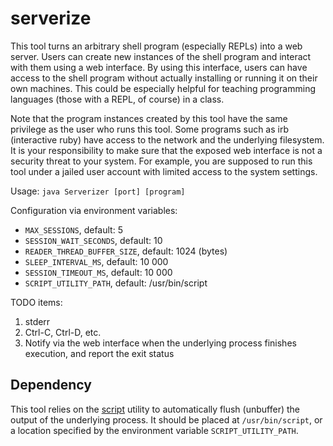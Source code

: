 serverize
=========

This tool turns an arbitrary shell program (especially REPLs) into a web server.
Users can create new instances of the shell program and interact with them using a web interface.
By using this interface, users can have access to the shell program without actually installing or running it on their own machines.
This could be especially helpful for teaching programming languages (those with a REPL, of course) in a class.

Note that the program instances created by this tool have the same privilege as the user who runs this tool.
Some programs such as irb (interactive ruby) have access to the network and the underlying filesystem.
It is your responsibility to make sure that the exposed web interface is not a security threat to your system.
For example, you are supposed to run this tool under a jailed user account with limited access to the system settings.

Usage: `java Serverizer [port] [program]`

Configuration via environment variables:
- `MAX_SESSIONS`, default: 5
- `SESSION_WAIT_SECONDS`, default: 10
- `READER_THREAD_BUFFER_SIZE`, default: 1024 (bytes)
- `SLEEP_INTERVAL_MS`, default: 10 000
- `SESSION_TIMEOUT_MS`, default: 10 000
- `SCRIPT_UTILITY_PATH`, default: /usr/bin/script

TODO items:

1. stderr
2. Ctrl-C, Ctrl-D, etc.
3. Notify via the web interface when the underlying process finishes execution, and report the exit status

Dependency
----------
This tool relies on the [script](http://linux.die.net/man/1/script) utility to
automatically flush (unbuffer) the output of the underlying process.  It should
be placed at `/usr/bin/script`, or a location specified by the environment
variable `SCRIPT_UTILITY_PATH`.
